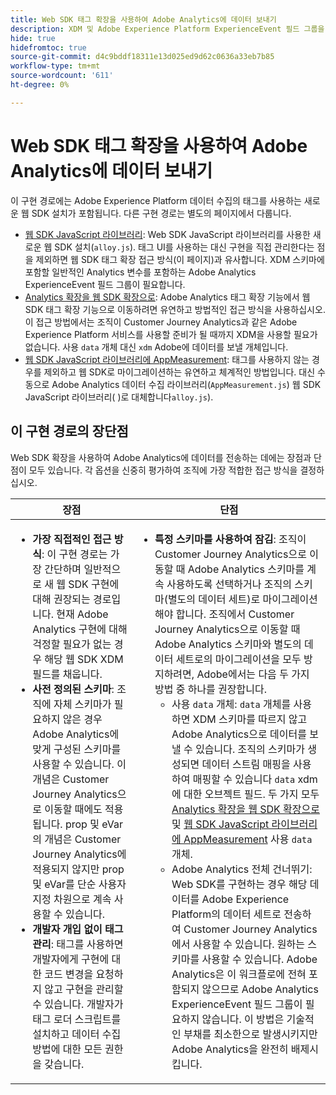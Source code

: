 ```yaml
---
title: Web SDK 태그 확장을 사용하여 Adobe Analytics에 데이터 보내기
description: XDM 및 Adobe Experience Platform ExperienceEvent 필드 그룹을 사용하여 Adobe Analytics에 데이터를 전송하기 위한 Adobe Analytics 데이터 수집의 깔끔한 구현으로 시작합니다.
hide: true
hidefromtoc: true
source-git-commit: d4c9bddf18311e13d025ed9d62c0636a33eb7b85
workflow-type: tm+mt
source-wordcount: '611'
ht-degree: 0%

---
```


# Web SDK 태그 확장을 사용하여 Adobe Analytics에 데이터 보내기

이 구현 경로에는 Adobe Experience Platform 데이터 수집의 태그를 사용하는 새로운 웹 SDK 설치가 포함됩니다. 다른 구현 경로는 별도의 페이지에서 다룹니다.

* [웹 SDK JavaScript 라이브러리](web-sdk-javascript-library.md): Web SDK JavaScript 라이브러리를 사용한 새로운 웹 SDK 설치(`alloy.js`). 태그 UI를 사용하는 대신 구현을 직접 관리한다는 점을 제외하면 웹 SDK 태그 확장 접근 방식(이 페이지)과 유사합니다. XDM 스키마에 포함할 일반적인 Analytics 변수를 포함하는 Adobe Analytics ExperienceEvent 필드 그룹이 필요합니다.
* [Analytics 확장을 웹 SDK 확장으로](analytics-extension-to-web-sdk.md): Adobe Analytics 태그 확장 기능에서 웹 SDK 태그 확장 기능으로 이동하려면 유연하고 방법적인 접근 방식을 사용하십시오. 이 접근 방법에서는 조직이 Customer Journey Analytics과 같은 Adobe Experience Platform 서비스를 사용할 준비가 될 때까지 XDM을 사용할 필요가 없습니다. 사용 `data` 개체 대신 `xdm` Adobe에 데이터를 보낼 개체입니다.
* [웹 SDK JavaScript 라이브러리에 AppMeasurement](appmeasurement-to-web-sdk.md): 태그를 사용하지 않는 경우를 제외하고 웹 SDK로 마이그레이션하는 유연하고 체계적인 방법입니다. 대신 수동으로 Adobe Analytics 데이터 수집 라이브러리(`AppMeasurement.js`) 웹 SDK JavaScript 라이브러리( )로 대체합니다`alloy.js`).

## 이 구현 경로의 장단점

Web SDK 확장을 사용하여 Adobe Analytics에 데이터를 전송하는 데에는 장점과 단점이 모두 있습니다. 각 옵션을 신중히 평가하여 조직에 가장 적합한 접근 방식을 결정하십시오.

| 장점 | 단점 |
| --- | --- |
| <ul><li>**가장 직접적인 접근 방식**: 이 구현 경로는 가장 간단하며 일반적으로 새 웹 SDK 구현에 대해 권장되는 경로입니다. 현재 Adobe Analytics 구현에 대해 걱정할 필요가 없는 경우 해당 웹 SDK XDM 필드를 채웁니다.</li><li>**사전 정의된 스키마**: 조직에 자체 스키마가 필요하지 않은 경우 Adobe Analytics에 맞게 구성된 스키마를 사용할 수 있습니다. 이 개념은 Customer Journey Analytics으로 이동할 때에도 적용됩니다. prop 및 eVar의 개념은 Customer Journey Analytics에 적용되지 않지만 prop 및 eVar를 단순 사용자 지정 차원으로 계속 사용할 수 있습니다.</li><li>**개발자 개입 없이 태그 관리**: 태그를 사용하면 개발자에게 구현에 대한 코드 변경을 요청하지 않고 구현을 관리할 수 있습니다. 개발자가 태그 로더 스크립트를 설치하고 데이터 수집 방법에 대한 모든 권한을 갖습니다.</li></ul> | <ul><li>**특정 스키마를 사용하여 잠김**: 조직이 Customer Journey Analytics으로 이동할 때 Adobe Analytics 스키마를 계속 사용하도록 선택하거나 조직의 스키마(별도의 데이터 세트)로 마이그레이션해야 합니다. 조직에서 Customer Journey Analytics으로 이동할 때 Adobe Analytics 스키마와 별도의 데이터 세트로의 마이그레이션을 모두 방지하려면, Adobe에서는 다음 두 가지 방법 중 하나를 권장합니다.<ul><li>사용 `data` 개체: `data` 개체를 사용하면 XDM 스키마를 따르지 않고 Adobe Analytics으로 데이터를 보낼 수 있습니다. 조직의 스키마가 생성되면 데이터 스트림 매핑을 사용하여 매핑할 수 있습니다 `data` xdm에 대한 오브젝트 필드. 두 가지 모두 [Analytics 확장을 웹 SDK 확장으로](analytics-extension-to-web-sdk.md) 및 [웹 SDK JavaScript 라이브러리에 AppMeasurement](appmeasurement-to-web-sdk.md) 사용 `data` 개체.</li><li>Adobe Analytics 전체 건너뛰기: Web SDK를 구현하는 경우 해당 데이터를 Adobe Experience Platform의 데이터 세트로 전송하여 Customer Journey Analytics에서 사용할 수 있습니다. 원하는 스키마를 사용할 수 있습니다. Adobe Analytics은 이 워크플로에 전혀 포함되지 않으므로 Adobe Analytics ExperienceEvent 필드 그룹이 필요하지 않습니다. 이 방법은 기술적인 부채를 최소한으로 발생시키지만 Adobe Analytics을 완전히 배제시킵니다.</li></ul></ul> |


